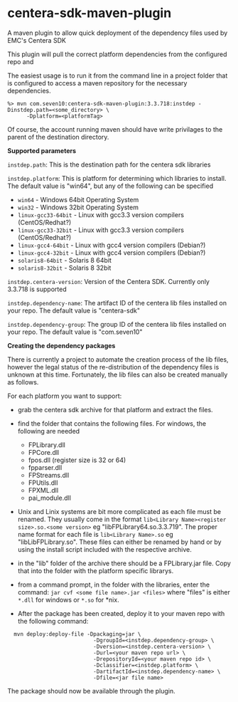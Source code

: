 # centera-sdk-maven-plugin
A maven plugin to allow quick deployment of the dependency files used by EMC's Centera SDK

This plugin will pull the correct platform dependencies from the configured repo and 

The easiest usage is to run it from the command line in a project folder that is configured to
access a maven repository for the necessary dependencies.

```
%> mvn com.seven10:centera-sdk-maven-plugin:3.3.718:instdep -Dinstdep.path=<some_directory> \
      -Dplatform=<platformTag>
```
Of course, the account running maven should have write privilages to the parent of the destination directory.

**Supported parameters**

`instdep.path`: This is the destination path for the centera sdk libraries

`instdep.platform`: This is platform for determining which libraries to install.
The default value is "win64", but any of the following can be specified
 - `win64` - Windows 64bit Operating System
 - `win32` - Windows 32bit Operating System
 - `linux-gcc33-64bit` - Linux with gcc3.3 version compilers (CentOS/Redhat?)
 - `linux-gcc33-32bit` - Linux with gcc3.3 version compilers (CentOS/Redhat?)
 - `linux-gcc4-64bit` - Linux with gcc4 version compilers (Debian?)
 - `linux-gcc4-32bit` - Linux with gcc4 version compilers (Debian?)
 - `solaris8-64bit`  - Solaris 8 64bit
 - `solaris8-32bit`  - Solaris 8 32bit

`instdep.centera-version`: Version of the Centera SDK. Currently only 3.3.718 is supported

`instdep.dependency-name`: The artifact ID of the centera lib files installed on your repo. The default
  value is "centera-sdk"
  
`instdep.dependency-group`: The group ID of the centera lib files installed on your repo. The default
  value is "com.seven10"
  
**Creating the dependency packages**

There is currently a project to automate the creation process of the lib files, however the legal status 
of the re-distribution of the dependency files is unknown at this time. Fortunately, the lib files can also be 
created manually as follows.

For each platform you want to support:
  * grab the centera sdk archive for that platform and extract the files.
  * find the folder that contains the following files. For windows, the following are needed
    -  FPLibrary.dll 
    - FPCore.dll 
    - fpos<register size>.dll (register size is 32 or 64)
    - fpparser.dll
    - FPStreams.dll
    - FPUtils.dll
    - FPXML.dll
    - pai_module.dll

  * Unix and Linix systems are bit more complicated as each file must be renamed. They usually come in the format
  ```lib<Library Name><register size>.so.<some version>``` eg "libFPLibrary64.so.3.3.719". 
  The proper name format for each file is ```lib<Library Name>.so``` eg "libLibFPLibrary.so".
  These files can either be renamed by hand or by using the install script included with the respective archive.

  * in the "lib" folder of the archive there should be a FPLibrary.jar file. Copy that into the folder with the platform specific librarys.
  * from a command prompt, in the folder with the libraries, enter the command:
    ```jar cvf <some file name>.jar <files>```
  where "files" is either ```*.dll``` for windows or ```*.so``` for *nix.

  * After the package has been created, deploy it to your maven repo with the following command:
```  
  mvn deploy:deploy-file -Dpackaging=jar \
                           -DgroupId=<instdep.dependency-group> \
                           -Dversion=<instdep.centera-version> \
                           -Durl=<your maven repo url> \
                           -DrepositoryId=<your maven repo id> \
                           -Dclassifier=<instdep.platform> \
                           -DartifactId=<instdep.dependency-name> \
                           -Dfile=<jar file name>
```
  The package should now be available through the plugin.



